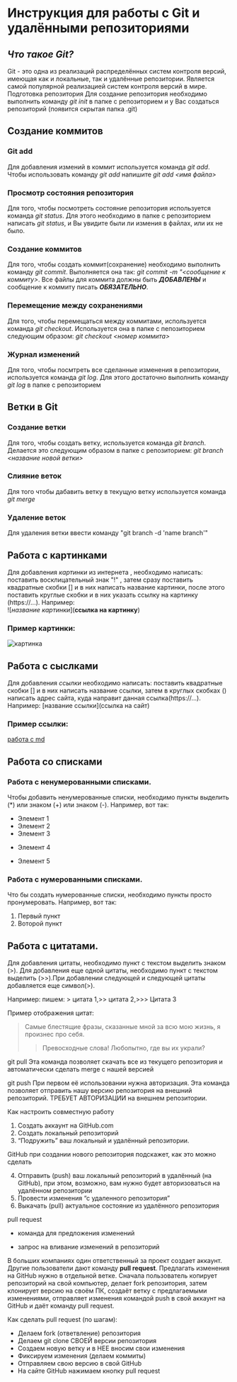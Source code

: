 # Инструкция для работы с Git и удалёнными репозиториями

## *Что такое Git?*
Git - это одна из реализаций распределённых систем контроля версий, имеющая как и локальные, так и удалённые репозитории. Является самой популярной реализацией систем контроля версий в мире.
Подготовка репозитория
Для создание репозитория необходимо выполнить команду *git init*  в папке с репозиторием и у Вас создаться репозиторий (появится скрытая папка .git)

## Создание коммитов

### Git add
Для добавления измений в коммит используется команда *git add*. Чтобы использовать команду *git add* напишите *git add <имя файла>*

### Просмотр состояния репозитория
Для того, чтобы посмотреть состояние репозитория используется команда *git status*. Для этого необходимо в папке с репозиторием написать *git status*, и Вы увидите были ли измения в файлах, или их не было.

### Создание коммитов
Для того, чтобы создать коммит(сохранение) необходимо выполнить команду *git commit*. Выполняется она так: *git commit -m "<сообщение к коммиту>*. Все файлы для коммита должны быть ***ДОБАВЛЕНЫ*** и сообщение к коммиту писать ***ОБЯЗАТЕЛЬНО***.

### Перемещение между сохранениями
Для того, чтобы перемещаться между коммитами, используется команда *git checkout*. Используется она в папке с пепозиторием следующим образом: *git checkout <номер коммита>*

### Журнал изменений
Для того, чтобы посмтреть все сделанные изменения в репозитории, используется команда *git log*. Для этого достаточно выполнить команду *git log* в папке с репозиторием

## Ветки в Git

### Создание ветки

Для того, чтобы создать ветку, используется команда *git branch*. Делается это следующим образом в папке с репозиторием: *git branch <название новой ветки>*

### Слияние веток

Для того чтобы дабавить ветку в текущую ветку используется команда *git merge <name branch>*

### Удаление веток
Для удаления ветки ввести команду "git branch -d 'name branch'"

## Работа с картинками 

Для добавления *картинки* из интернета , необходимо написать:
 поставить восклицательный знак "!" , затем сразу поставить квадратные скобки [] и в них написать название картинки, после этого поставить круглые скобки и в них указать ссылку на картинку (https://...). Например:  
![*название картинки*](**ссылка на картинку**)

### Пример картинки:
![картинка](https://klike.net/uploads/posts/2020-06/1591253681_1.jpg)


## Работа с сыслками
Для добавления *ссылки* необходимо написать: поставить квадратные скобки [] и в них написать название ссылки, затем в круглых скобках () написать адрес сайта, куда направит данная ссылка(https://...). Например: [название ссылки](ссылка на сайт)

### Пример ссылки:
[работа с md](https://gist.github.com/Jekins/2bf2d0638163f1294637)

## Работа со списками

### Работа с ненумерованными списками.

Чтобы добавить ненумерованные списки, необходимо пункты выделить (*) или знаком (+) или знаком (-). Например, вот так:
* Элемент 1
* Элемент 2
* Элемент 3
+ Элемент 4
- Элемент 5


### Работа с нумерованными списками.

Что бы создать нумерованные списки, необходимо пункты просто пронумеровать. Например, вот так:
1. Первый пункт
2. Воторой пункт

## Работа с цитатами.

Для добавления цитаты, необходимо пункт с текстом выделить знаком (>).
Для добавления еще одной цитаты, необходимо пункт с текстом выделить (>>).При добавлении следующей и следующей цитаты добавляется еще символ(>).

Например: пишем: > цитата 1,>> цитата 2,>>> Цитата 3

Пример отображения цитат:

>Самые блестящие фразы, сказанные мной за всю мою жизнь, я произнес про себя.
>>Превосходные слова! Любопытно, где вы их украли?

git pull
Эта команда позволяет скачать все из текущего репозитория и автоматически сделать merge с нашей версией

git push
При первом её использовании нужна авторизация.
Эта команда позволяет отправить нашу версию репозитория на внешний репозиторий. ТРЕБУЕТ АВТОРИЗАЦИИ на внешнем репозитории.

Как настроить совместную работу

1. Создать аккаунт на GitHub.com
2. Создать локальный репозиторий
3. “Подружить” ваш локальный и удалённый репозитории. 
    
GitHub при создании нового репозитория подскажет, как это можно сделать
    
4. Отправить (push) ваш локальный репозиторий в удалённый (на GitHub), при этом, возможно, вам нужно будет авторизоваться на удалённом репозитории
5. Провести изменения “с удаленного репозитория”
6. Выкачать (pull) актуальное состояние из удалённого репозитория

pull request

- команда для предложения изменений 

- запрос на вливание изменений в репозиторий

В больших компаниях один ответственный за проект создает аккаунт. Другие пользователи дают команду **pull request**. Предлагать изменения на GitHub нужно в отдельной ветке. 
Сначала пользователь копирует репозиторий на свой компьютер, делает fork репозитория, затем клонирует версию на своём ПК, создаёт ветку с предлагаемыми изменениями, отправляет изменения командой push в свой аккаунт на GitHub и даёт команду pull request.
 
 
 
 
 
 Как сделать pull request (по шагам):

- Делаем fork (ответвление) репозитория
- Делаем git clone СВОЕЙ версии репозитория
- Создаем новую ветку и в НЕЕ вносим свои изменения
- Фиксируем изменения (делаем коммиты)
- Отправляем свою версию в свой GitHub
- На сайте GitHub нажимаем кнопку pull request
